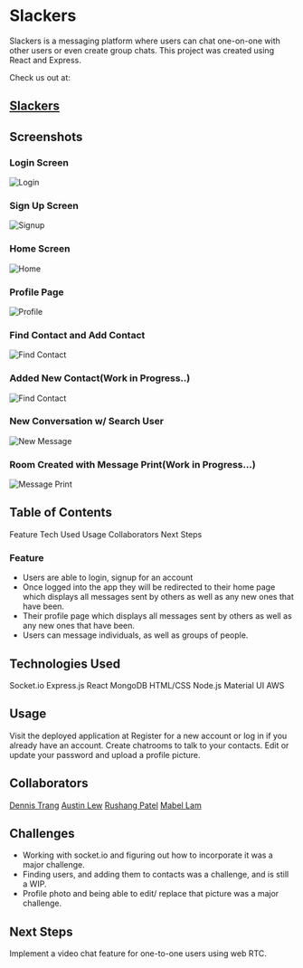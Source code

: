 
# Slackers

Slackers is a messaging platform where users can chat one-on-one with other users or even create group chats.
This project was created using React and Express.

Check us out at:

## [Slackers](https://slackers-app-bf7c32b0fdb2.herokuapp.com/)


## Screenshots

### Login Screen
![Login](/src/assests/images/login.png)

### Sign Up Screen
![Signup](/src/assests/images/signup.png)

### Home Screen
![Home](/src/assests/images/home.png)

### Profile Page
![Profile](/src/assests/images/profile.png)

### Find Contact and Add Contact
![Find Contact](/src/assests/images/addNewContact.png)

### Added New Contact(Work in Progress..)
![Find Contact](/src/assests/images/addedContact.png)

### New Conversation w/ Search User
![New Message](/src/assests/images/newMessageModal.png)

### Room Created with Message Print(Work in Progress...)
![Message Print](/src/assests/images/newMessagePrint.png)




## Table of Contents
Feature
Tech Used
Usage
Collaborators
Next Steps


### Feature
* Users are able to login, signup for an account
* Once logged into the app they will be redirected to their home page which displays all messages sent by others as well as any new ones that have been.
* Their profile page which displays all messages sent by others as well as any new ones that have been.
* Users can message individuals, as well as groups of people.


## Technologies Used

Socket.io
Express.js
React
MongoDB
HTML/CSS
Node.js
Material UI
AWS


## Usage

Visit the deployed application at 
Register for a new account or log in if you already have an account.
Create chatrooms to talk to your contacts.
Edit or update your password and upload a profile picture.


## Collaborators

 [Dennis Trang](https://github.com/Asianous)
 [Austin Lew](https://github.com/austinlew)
 [Rushang Patel](https://github.com/rushang-patel)
 [Mabel Lam](https://github.com/mabelam)


## Challenges

* Working with socket.io and figuring out how to incorporate it was a major challenge.
* Finding users, and adding them to contacts was a challenge, and is still a WIP.
* Profile photo and being able to edit/ replace that picture was a major challenge.


## Next Steps

Implement a video chat feature for one-to-one users using web RTC.



